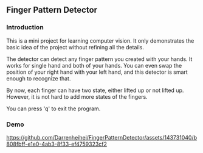 ## Finger Pattern Detector
### Introduction
This is a mini project for learning computer vision. It only demonstrates the basic idea of the project without refining all the details.

The detector can detect any finger pattern you created with your hands. It works for single hand and both of your hands. You can even swap the position of your right hand with your left hand, and this detector is smart enough to recognize that.

By now, each finger can have two state, either lifted up or not lifted up. However, it is not hard to add more states of the fingers.

You can press 'q' to exit the program.

### Demo


https://github.com/Darrenheihei/FingerPatternDetector/assets/143731040/b808fbff-e1e0-4ab3-8f33-ef4759323cf2


